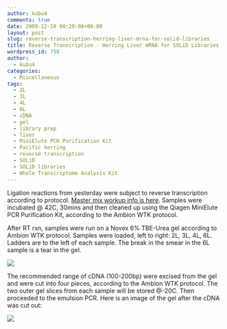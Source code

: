 ```yaml
---
author: kubu4
comments: true
date: 2009-12-10 00:29:08+00:00
layout: post
slug: reverse-transcription-herring-liver-mrna-for-solid-libraries
title: Reverse Transcription - Herring Liver mRNA for SOLiD Libraries
wordpress_id: 758
author:
  - kubu4
categories:
  - Miscellaneous
tags:
  - 2L
  - 3L
  - 4L
  - 6L
  - cDNA
  - gel
  - library prep
  - liver
  - MiniElute PCR Purification Kit
  - Pacific herring
  - reverse transcription
  - SOLiD
  - SOLiD libraries
  - Whole Transcriptome Analysis Kit
---
```


Ligation reactions from yesterday were subject to reverse transcription according to protocol. [Master mix workup info is here](https://eagle.fish.washington.edu/Arabidopsis/Notebook%20Workup%20Files/20091209-01.jpg). Samples were incubated @ 42C, 30mins and then cleaned up using the Qiagen MiniElute PCR Purification Kit, according to the Ambion WTK protocol.

After RT rxn, samples were run on a Novex 6% TBE-Urea gel according to Ambion WTK protocol. Samples were loaded, left to right: 2L, 3L, 4L, 6L. Ladders are to the left of each sample. The break in the smear in the 6L sample is a tear in the gel.

![](https://eagle.fish.washington.edu/Arabidopsis/20091209-01.jpg)

The recommended range of cDNA (100-200bp) were excised from the gel and were cut into four pieces, according to the Ambion WTK protocol. The two outer gel slices from each sample will be stored @-20C. Then proceeded to the emulsion PCR. Here is an image of the gel after the cDNA was cut out:

![](https://eagle.fish.washington.edu/Arabidopsis/20091209-02.jpg)
